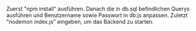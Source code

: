 Zuerst "npm install" ausführen.
Danach die in db.sql befindlichen Querys ausführen und Benutzername sowie Passwort in db.js anpassen.
Zuletzt "nodemon index.js" eingeben, um das Backend zu starten.
